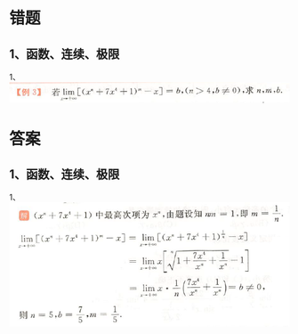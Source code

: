 # 错题

## 1、函数、连续、极限

1、![image-20220817152035771](高数错题.assets/image-20220817152035771.png)





















































































































































































# 答案

## 1、函数、连续、极限

1、![image-20220817152320371](高数错题.assets/image-20220817152320371.png)